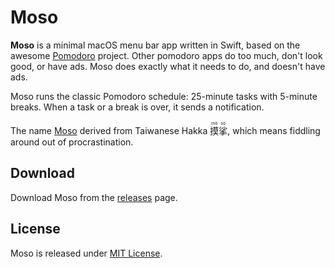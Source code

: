 # Moso

**Moso** is a minimal macOS menu bar app written in Swift, based on the awesome
[Pomodoro] project. Other pomodoro apps do too much, don't look good,
or have ads. Moso does exactly what it needs to do, and doesn't have ads.

Moso runs the classic Pomodoro schedule: 25-minute tasks with 5-minute breaks.
When a task or a break is over, it sends a notification.

The name [Moso] derived from Taiwanese Hakka <ruby>摸<rt>mò</rt>挲<rt>sò</rt></ruby>,
which means fiddling around out of procrastination.

## Download

Download Moso from the [releases] page.

## License

Moso is released under [MIT License].

[Moso]: https://www.moedict.tw/:摸挲

[Pomodoro]: https://github.com/apas/pomodoro

[releases]: https://github.com/apas/pomodoro/releases

[MIT License]: LICENSE.md
